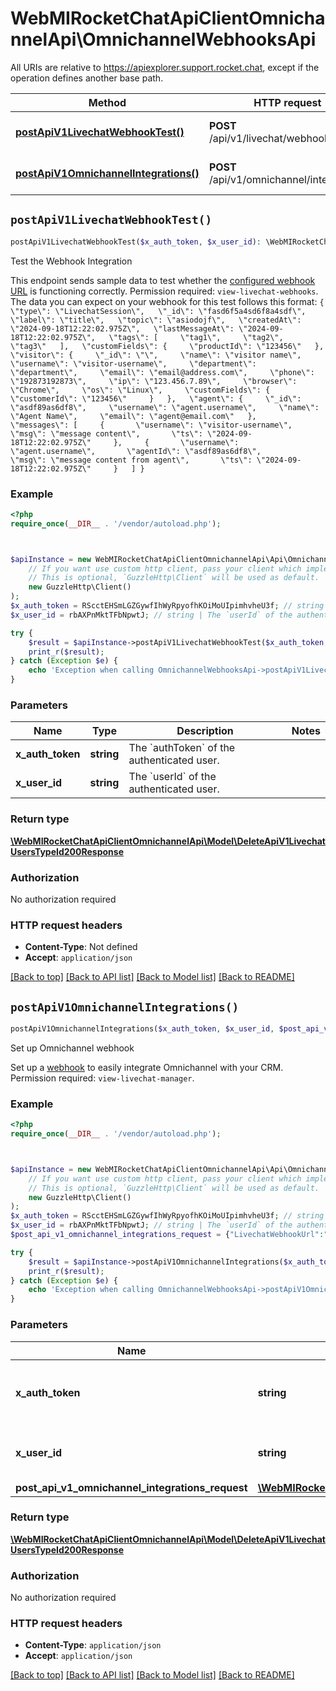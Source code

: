 # WebMIRocketChatApiClientOmnichannelApi\OmnichannelWebhooksApi

All URIs are relative to https://apiexplorer.support.rocket.chat, except if the operation defines another base path.

| Method | HTTP request | Description |
| ------------- | ------------- | ------------- |
| [**postApiV1LivechatWebhookTest()**](OmnichannelWebhooksApi.md#postApiV1LivechatWebhookTest) | **POST** /api/v1/livechat/webhook.test | Test the Webhook Integration |
| [**postApiV1OmnichannelIntegrations()**](OmnichannelWebhooksApi.md#postApiV1OmnichannelIntegrations) | **POST** /api/v1/omnichannel/integrations | Set up Omnichannel webhook |


## `postApiV1LivechatWebhookTest()`

```php
postApiV1LivechatWebhookTest($x_auth_token, $x_user_id): \WebMIRocketChatApiClientOmnichannelApi\Model\DeleteApiV1LivechatUsersTypeId200Response
```

Test the Webhook Integration

This endpoint sends sample data to test whether the [configured webhook URL](https://docs.rocket.chat/docs/webhooks) is functioning correctly. Permission required: `view-livechat-webhooks`.  The data you can expect on your webhook for this test follows this format: ``` {   \"type\": \"LivechatSession\",   \"_id\": \"fasd6f5a4sd6f8a4sdf\",   \"label\": \"title\",   \"topic\": \"asiodojf\",   \"createdAt\": \"2024-09-18T12:22:02.975Z\",   \"lastMessageAt\": \"2024-09-18T12:22:02.975Z\",   \"tags\": [     \"tag1\",     \"tag2\",     \"tag3\"   ],   \"customFields\": {     \"productId\": \"123456\"   },   \"visitor\": {     \"_id\": \"\",     \"name\": \"visitor name\",     \"username\": \"visitor-username\",     \"department\": \"department\",     \"email\": \"email@address.com\",     \"phone\": \"192873192873\",     \"ip\": \"123.456.7.89\",     \"browser\": \"Chrome\",     \"os\": \"Linux\",     \"customFields\": {       \"customerId\": \"123456\"     }   },   \"agent\": {     \"_id\": \"asdf89as6df8\",     \"username\": \"agent.username\",     \"name\": \"Agent Name\",     \"email\": \"agent@email.com\"   },   \"messages\": [     {       \"username\": \"visitor-username\",       \"msg\": \"message content\",       \"ts\": \"2024-09-18T12:22:02.975Z\"     },     {       \"username\": \"agent.username\",       \"agentId\": \"asdf89as6df8\",       \"msg\": \"message content from agent\",       \"ts\": \"2024-09-18T12:22:02.975Z\"     }   ] } ```

### Example

```php
<?php
require_once(__DIR__ . '/vendor/autoload.php');



$apiInstance = new WebMIRocketChatApiClientOmnichannelApi\Api\OmnichannelWebhooksApi(
    // If you want use custom http client, pass your client which implements `GuzzleHttp\ClientInterface`.
    // This is optional, `GuzzleHttp\Client` will be used as default.
    new GuzzleHttp\Client()
);
$x_auth_token = RScctEHSmLGZGywfIhWyRpyofhKOiMoUIpimhvheU3f; // string | The `authToken` of the authenticated user.
$x_user_id = rbAXPnMktTFbNpwtJ; // string | The `userId` of the authenticated user.

try {
    $result = $apiInstance->postApiV1LivechatWebhookTest($x_auth_token, $x_user_id);
    print_r($result);
} catch (Exception $e) {
    echo 'Exception when calling OmnichannelWebhooksApi->postApiV1LivechatWebhookTest: ', $e->getMessage(), PHP_EOL;
}
```

### Parameters

| Name | Type | Description  | Notes |
| ------------- | ------------- | ------------- | ------------- |
| **x_auth_token** | **string**| The &#x60;authToken&#x60; of the authenticated user. | |
| **x_user_id** | **string**| The &#x60;userId&#x60; of the authenticated user. | |

### Return type

[**\WebMIRocketChatApiClientOmnichannelApi\Model\DeleteApiV1LivechatUsersTypeId200Response**](../Model/DeleteApiV1LivechatUsersTypeId200Response.md)

### Authorization

No authorization required

### HTTP request headers

- **Content-Type**: Not defined
- **Accept**: `application/json`

[[Back to top]](#) [[Back to API list]](../../README.md#endpoints)
[[Back to Model list]](../../README.md#models)
[[Back to README]](../../README.md)

## `postApiV1OmnichannelIntegrations()`

```php
postApiV1OmnichannelIntegrations($x_auth_token, $x_user_id, $post_api_v1_omnichannel_integrations_request): \WebMIRocketChatApiClientOmnichannelApi\Model\DeleteApiV1LivechatUsersTypeId200Response
```

Set up Omnichannel webhook

Set up a [webhook](https://docs.rocket.chat/docs/webhooks) to easily integrate Omnichannel with your CRM. Permission required: `view-livechat-manager`.

### Example

```php
<?php
require_once(__DIR__ . '/vendor/autoload.php');



$apiInstance = new WebMIRocketChatApiClientOmnichannelApi\Api\OmnichannelWebhooksApi(
    // If you want use custom http client, pass your client which implements `GuzzleHttp\ClientInterface`.
    // This is optional, `GuzzleHttp\Client` will be used as default.
    new GuzzleHttp\Client()
);
$x_auth_token = RScctEHSmLGZGywfIhWyRpyofhKOiMoUIpimhvheU3f; // string | The `authToken` of the authenticated user.
$x_user_id = rbAXPnMktTFbNpwtJ; // string | The `userId` of the authenticated user.
$post_api_v1_omnichannel_integrations_request = {"LivechatWebhookUrl":"https://webhook/d548683u3-7f38ow-48ba-ieooefa-oejiduiw","LivechatSecretToken":"","LivechatHttpTimeout":5000,"LivechatWebhookOnStart":true,"LivechatWebhookOnClose":true,"LivechatWebhookOnChatTaken":true,"LivechatWebhookOnChatQueued":false,"LivechatWebhookOnForward":false,"LivechatWebhookOnOfflineMsg":true,"LivechatWebhookOnVisitorMessage":true,"LivechatWebhookOnAgentMessage":true}; // \WebMIRocketChatApiClientOmnichannelApi\Model\PostApiV1OmnichannelIntegrationsRequest

try {
    $result = $apiInstance->postApiV1OmnichannelIntegrations($x_auth_token, $x_user_id, $post_api_v1_omnichannel_integrations_request);
    print_r($result);
} catch (Exception $e) {
    echo 'Exception when calling OmnichannelWebhooksApi->postApiV1OmnichannelIntegrations: ', $e->getMessage(), PHP_EOL;
}
```

### Parameters

| Name | Type | Description  | Notes |
| ------------- | ------------- | ------------- | ------------- |
| **x_auth_token** | **string**| The &#x60;authToken&#x60; of the authenticated user. | |
| **x_user_id** | **string**| The &#x60;userId&#x60; of the authenticated user. | |
| **post_api_v1_omnichannel_integrations_request** | [**\WebMIRocketChatApiClientOmnichannelApi\Model\PostApiV1OmnichannelIntegrationsRequest**](../Model/PostApiV1OmnichannelIntegrationsRequest.md)|  | [optional] |

### Return type

[**\WebMIRocketChatApiClientOmnichannelApi\Model\DeleteApiV1LivechatUsersTypeId200Response**](../Model/DeleteApiV1LivechatUsersTypeId200Response.md)

### Authorization

No authorization required

### HTTP request headers

- **Content-Type**: `application/json`
- **Accept**: `application/json`

[[Back to top]](#) [[Back to API list]](../../README.md#endpoints)
[[Back to Model list]](../../README.md#models)
[[Back to README]](../../README.md)

